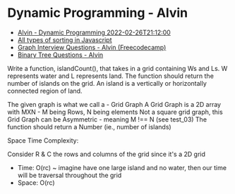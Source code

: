 # Dynamic Programming - Alvin
- [Alvin - Dynamic Programming 2022-02-26T21:12:00](https://app.yougotnote.com/#/playlist/621acae0e33dcf0016c739dd)
- [All types of sorting in Javascript](https://app.yougotnote.com/#/playlist/621b87696f66cf0016e22ad3)
- [Graph Interview Questions - Alvin (Freecodecamp)](https://app.yougotnote.com/#/playlist/621db62425aef300163ae770)
- [Binary Tree Questions - Alvin](https://app.yougotnote.com/#/playlist/621dd0ac25aef300163ae776)


Write a function, islandCount(), that takes in a grid containing Ws and Ls. W represents water and L represents land. The function should return the number of islands on the grid. An island is a vertically or horizontally connected region of land.

The given graph is what we call a - Grid Graph
A Grid Graph is a 2D array with MXN - M being Rows, N being elements
Not a square grid graph, this Grid Graph can be Asymmetric - meaning M !== N (see test_03)
The function should return a Number (ie., number of islands)


Space Time Complexity: 
 
Consider R & C the rows and columns of the grid since it's a 2D grid
 
+ Time: O(rc)  ~ imagine have one large island and no water, then our time will be traversal throughout the grid
+ Space: O(rc) 
 